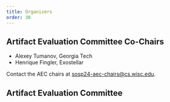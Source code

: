 ```yaml
---
title: Organizers
order: 30
---
```


## Artifact Evaluation Committee Co-Chairs

- Alexey Tumanov, Georgia Tech
- Henrique Fingler, Exostellar

Contact the AEC chairs at [sosp24-aec-chairs@cs.wisc.edu](mailto:sosp24-aec-chairs@cs.wisc.edu).

## Artifact Evaluation Committee
